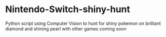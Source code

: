 # Nintendo-Switch-shiny-hunt
Python script using Computer Vision to hunt for shiny pokemon on brilliant diamond and shining pearl with other games coming soon
